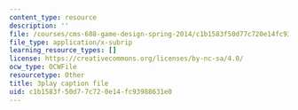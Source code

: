 ```yaml
---
content_type: resource
description: ''
file: /courses/cms-608-game-design-spring-2014/c1b1583f50d77c720e14fc93988631e0_1506700.srt
file_type: application/x-subrip
learning_resource_types: []
license: https://creativecommons.org/licenses/by-nc-sa/4.0/
ocw_type: OCWFile
resourcetype: Other
title: 3play caption file
uid: c1b1583f-50d7-7c72-0e14-fc93988631e0
---
```


